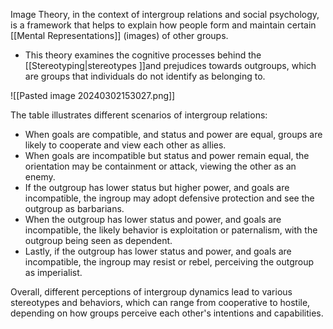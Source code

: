 Image Theory, in the context of intergroup relations and social psychology, is a framework that helps to explain how people form and maintain certain [[Mental Representations]] (images) of other groups. 
- This theory examines the cognitive processes behind the [[Stereotyping|stereotypes ]]and prejudices towards outgroups, which are groups that individuals do not identify as belonging to.


![[Pasted image 20240302153027.png]]


The table illustrates different scenarios of intergroup relations:
- When goals are compatible, and status and power are equal, groups are likely to cooperate and view each other as allies.
- When goals are incompatible but status and power remain equal, the orientation may be containment or attack, viewing the other as an enemy.
- If the outgroup has lower status but higher power, and goals are incompatible, the ingroup may adopt defensive protection and see the outgroup as barbarians.
- When the outgroup has lower status and power, and goals are incompatible, the likely behavior is exploitation or paternalism, with the outgroup being seen as dependent.
- Lastly, if the outgroup has lower status and power, and goals are incompatible, the ingroup may resist or rebel, perceiving the outgroup as imperialist.


Overall, different perceptions of intergroup dynamics lead to various stereotypes and behaviors, which can range from cooperative to hostile, depending on how groups perceive each other's intentions and capabilities.